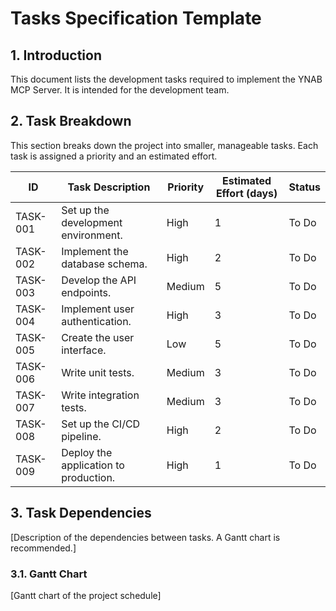# Tasks Specification Template

## 1. Introduction

This document lists the development tasks required to implement the YNAB MCP Server. It is intended for the development team.

## 2. Task Breakdown

This section breaks down the project into smaller, manageable tasks. Each task is assigned a priority and an estimated effort.

| ID       | Task Description                               | Priority | Estimated Effort (days) | Status      |
|----------|------------------------------------------------|----------|-------------------------|-------------|
| TASK-001 | Set up the development environment.            | High     | 1                       | To Do       |
| TASK-002 | Implement the database schema.                 | High     | 2                       | To Do       |
| TASK-003 | Develop the API endpoints.                     | Medium   | 5                       | To Do       |
| TASK-004 | Implement user authentication.                 | High     | 3                       | To Do       |
| TASK-005 | Create the user interface.                     | Low      | 5                       | To Do       |
| TASK-006 | Write unit tests.                              | Medium   | 3                       | To Do       |
| TASK-007 | Write integration tests.                       | Medium   | 3                       | To Do       |
| TASK-008 | Set up the CI/CD pipeline.                     | High     | 2                       | To Do       |
| TASK-009 | Deploy the application to production.          | High     | 1                       | To Do       |

## 3. Task Dependencies

\[Description of the dependencies between tasks. A Gantt chart is recommended.\]

### 3.1. Gantt Chart

\[Gantt chart of the project schedule\]

